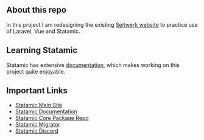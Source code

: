 ## About this repo

In this project I am redesigning the existing [Seitwerk website](https://www.seitwerk.de/de/home) to practice use of Laravel, Vue and Statamic.


## Learning Statamic

Statamic has extensive [documentation][docs], which makes working on this project quite enjoyable.


## Important Links

- [Statamic Main Site](https://statamic.com)
- [Statamic Documentation][docs]
- [Statamic Core Package Repo][cms-repo]
- [Statamic Migrator](https://github.com/statamic/migrator)
- [Statamic Discord][discord]

[docs]: https://statamic.dev/
[discord]: https://statamic.com/discord
[contribution]: https://github.com/statamic/cms/blob/master/CONTRIBUTING.md
[cms-repo]: https://github.com/statamic/cms